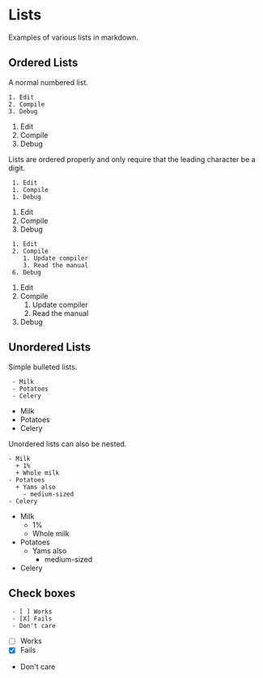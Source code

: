 # Lists

Examples of various lists in markdown.

## Ordered Lists

A normal numbered list.

```
1. Edit
2. Compile
3. Debug
```

1. Edit
2. Compile
3. Debug

Lists are ordered properly and only require that the leading character
be a digit.

```
 1. Edit
 1. Compile
 1. Debug
```

 1. Edit
 1. Compile
 1. Debug

```
 1. Edit
 2. Compile
    1. Update compiler
    3. Read the manual
 6. Debug
```
 1. Edit
 2. Compile
    1. Update compiler
    3. Read the manual
 6. Debug


## Unordered Lists

Simple bulleted lists.

```
 - Milk
 - Potatoes
 - Celery
```

 - Milk
 - Potatoes
 - Celery

Unordered lists can also be nested.

```
- Milk
  + 1%
  + Whole milk
- Potatoes
  + Yams also
    - medium-sized
- Celery
```

- Milk
  + 1%
  + Whole milk
- Potatoes
  + Yams also
    - medium-sized
- Celery

## Check boxes

```
 - [ ] Works
 - [X] Fails
 - Don't care
```

 - [ ] Works
 - [X] Fails
 - Don't care
